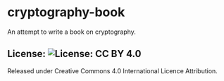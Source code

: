 # cryptography-book
An attempt to write a book on cryptography.

## License: ![License: CC BY 4.0](https://img.shields.io/badge/License-CC%20BY%204.0-lightgrey.svg)
Released under Creative Commons 4.0 International Licence Attribution. 

